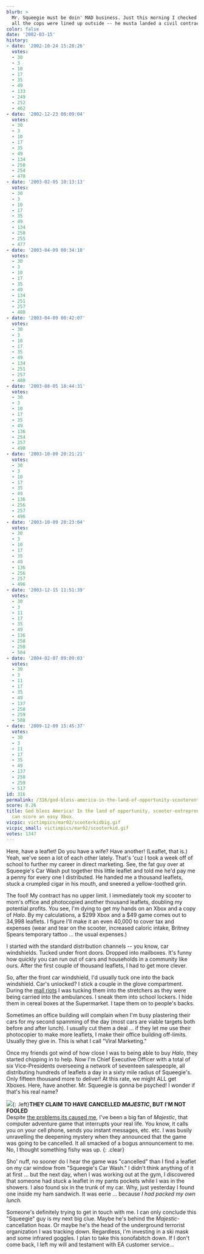 ```yaml
---
blurb: >
  Mr. Squeegie must be doin' MAD business. Just this morning I checked it out and
  all the cops were lined up outside -- he musta landed a civil contract 'cuz of me!
color: false
date: '2002-03-15'
history:
- date: '2002-10-24 15:28:26'
  votes:
  - 30
  - 3
  - 10
  - 17
  - 35
  - 49
  - 133
  - 249
  - 252
  - 462
- date: '2002-12-23 08:09:04'
  votes:
  - 30
  - 3
  - 10
  - 17
  - 35
  - 49
  - 134
  - 250
  - 254
  - 470
- date: '2003-02-05 10:13:13'
  votes:
  - 30
  - 3
  - 10
  - 17
  - 35
  - 49
  - 134
  - 250
  - 255
  - 477
- date: '2003-04-09 00:34:10'
  votes:
  - 30
  - 3
  - 10
  - 17
  - 35
  - 49
  - 134
  - 251
  - 257
  - 480
- date: '2003-04-09 00:42:07'
  votes:
  - 30
  - 3
  - 10
  - 17
  - 35
  - 49
  - 134
  - 251
  - 257
  - 480
- date: '2003-08-05 18:44:31'
  votes:
  - 30
  - 3
  - 10
  - 17
  - 35
  - 49
  - 136
  - 254
  - 257
  - 490
- date: '2003-10-09 20:21:21'
  votes:
  - 30
  - 3
  - 10
  - 17
  - 35
  - 49
  - 136
  - 256
  - 257
  - 496
- date: '2003-10-09 20:23:04'
  votes:
  - 30
  - 3
  - 10
  - 17
  - 35
  - 49
  - 136
  - 256
  - 257
  - 496
- date: '2003-12-15 11:51:39'
  votes:
  - 30
  - 3
  - 11
  - 17
  - 35
  - 49
  - 136
  - 258
  - 258
  - 504
- date: '2004-02-07 09:09:03'
  votes:
  - 30
  - 3
  - 11
  - 17
  - 35
  - 49
  - 137
  - 258
  - 259
  - 508
- date: '2009-12-09 15:45:37'
  votes:
  - 30
  - 3
  - 11
  - 17
  - 35
  - 49
  - 137
  - 258
  - 259
  - 517
id: 316
permalink: /316/god-bless-america-in-the-land-of-opportunity-scooterentrepreneurs-like-myself-can-score-an-easy-xbox/
score: 8.26
title: God bless America! In the land of opportunity, scooter-entrepreneurs like myself
  can score an easy Xbox.
vicpic: victimpics/mar02/scooterkidbig.gif
vicpic_small: victimpics/mar02/scooterkid.gif
votes: 1347
---
```


Here, have a leaflet! Do you have a wife? Have another! (Leaflet, that
is.) Yeah, we've seen a lot of each other lately. That's 'cuz I took a
week off of school to further my career in direct marketing. See, the
fat guy over at Squeegie's Car Wash put together this little leaflet and
told me he'd pay me a penny for every one I distributed. He handed me a
thousand leaflets, stuck a crumpled cigar in his mouth, and sneered a
yellow-toothed grin.

The fool! My contract has no upper limit. I immediately took my scooter
to mom's office and photocopied another thousand leaflets, doubling my
potential profits. You see, I'm dying to get my hands on an Xbox and a
copy of *Halo*. By my calculations, a $299 Xbox and a $49 game comes out
to 34,998 leaflets. I figure I'll make it an even 40,000 to cover tax
and expenses (wear and tear on the scooter, increased caloric intake,
Britney Spears temporary tattoo ... the usual expenses.)

I started with the standard distribution channels -- you know, car
windshields. Tucked under front doors. Dropped into mailboxes. It's
funny how quickly you can run out of cars and households in a community
like ours. After the first couple of thousand leaflets, I had to get
more clever.

So, after the front car windshield, I'd usually tuck one into the back
windshield. Car's unlocked? I stick a couple in the glove compartment.
During the [mall riots](%ARTICLE[311]%) I was tucking them into the
stretchers as they were being carried into the ambulances. I sneak them
into school lockers. I hide them in cereal boxes at the Supermarket. I
tape them on to people's backs.

Sometimes an office building will complain when I'm busy plastering
their cars for my second spamming of the day (most cars are viable
targets both before and after lunch). I usually cut them a deal ... if
they let me use their photocopier to make more leaflets, I make their
office building off-limits. Usually they give in. This is what I call
"Viral Marketing."

Once my friends got wind of how close I was to being able to buy *Halo*,
they started chipping in to help. Now I'm Chief Executive Officer with a
total of six Vice-Presidents overseeing a network of seventeen
salespeople, all distributing hundreds of leaflets a day in a sixty mile
radius of Squeegie's. Only fifteen thousand more to deliver! At this
rate, we might ALL get Xboxes. Here, have another. Mr. Squeegie is gonna
be psyched! I wonder if that's his real name?

[![](img/victimpics/majestic.gif)](%ARTICLE[275]%){: .left}**THEY CLAIM TO
HAVE CANCELLED *MAJESTIC*, BUT I'M NOT FOOLED**  
 Despite [the problems its caused me](%ARTICLE[275]%), I've been a
big fan of *Majestic*, that computer adventure game that interrupts your
real life. You know, it calls you on your cell phone, sends you instant
messages, etc. etc. I was busily unravelling the deepening mystery when
they announced that the game was going to be cancelled. It all smacked
of a bogus announcement to me. No, I thought something fishy was up.
{: .clear}

Sho' nuff, no sooner do I hear the game was "cancelled" than I find a
leaflet on my car window from "Squeegie's Car Wash." I didn't think
anything of it at first ... but the next day, when I was working out at
the gym, I discovered that someone had stuck a leaflet in my pants
pockets while I was in the showers. I also found six in the trunk of my
car. Why, just yesterday I found one inside my ham sandwich. It was
eerie ... because *I had packed my own lunch.*

Someone's definitely trying to get in touch with me. I can only conclude
this "Squeegie" guy is my next big clue. Maybe he's behind the
*Majestic*-cancellation hoax. Or maybe he's the head of the underground
terrorist organization I was tracking down. Regardless, I'm investing in
a ski mask and some infrared goggles. I plan to take this sonofabitch
down. If I don't come back, I left my will and testament with EA
customer service...
